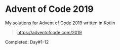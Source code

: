 # Advent of Code 2019

My solutions for Advent of Code 2019 written in Kotlin
> https://adventofcode.com/2019


Completed: Day#1-12
